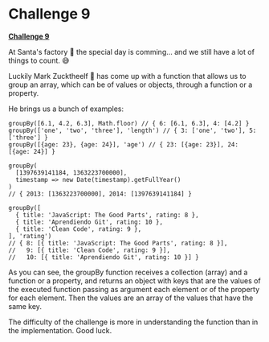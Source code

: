 # Challenge 9

 **[Challenge 9](https://adventjs.dev/challenges/09)** 
 








At Santa's factory 🎅 the special day is comming... and we still have a lot of things to count. 😅

Luckily Mark Zucktheelf 🧝 has come up with a function that allows us to group an array, which can be of values or objects, through a function or a property.

He brings us a bunch of examples:

```
groupBy([6.1, 4.2, 6.3], Math.floor) // { 6: [6.1, 6.3], 4: [4.2] }
groupBy(['one', 'two', 'three'], 'length') // { 3: ['one', 'two'], 5: ['three'] }
groupBy([{age: 23}, {age: 24}], 'age') // { 23: [{age: 23}], 24: [{age: 24}] }

groupBy(
  [1397639141184, 1363223700000],
  timestamp => new Date(timestamp).getFullYear()
)
// { 2013: [1363223700000], 2014: [1397639141184] }

groupBy([
  { title: 'JavaScript: The Good Parts', rating: 8 },
  { title: 'Aprendiendo Git', rating: 10 },
  { title: 'Clean Code', rating: 9 },
], 'rating')
// { 8: [{ title: 'JavaScript: The Good Parts', rating: 8 }],
//   9: [{ title: 'Clean Code', rating: 9 }],
//   10: [{ title: 'Aprendiendo Git', rating: 10 }] }
```


As you can see, the groupBy function receives a collection (array) and a function or a property, and returns an object with keys that are the values of the executed function passing as argument each element or of the property for each element. Then the values are an array of the values that have the same key.

The difficulty of the challenge is more in understanding the function than in the implementation. Good luck.